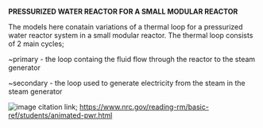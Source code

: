 **PRESSURIZED WATER REACTOR FOR A SMALL MODULAR REACTOR**

The models here conatain variations of a thermal loop for a pressurized water reactor system in a small modular reactor. 
The thermal loop consists of 2 main cycles;

~primary - the loop containg the fluid flow through the reactor to the steam generator

~secondary - the loop used to generate electricity from the steam in the steam generator

![image](https://github.com/user-attachments/assets/eaff2052-3860-4739-ac85-989148443429)
citation link; https://www.nrc.gov/reading-rm/basic-ref/students/animated-pwr.html 
